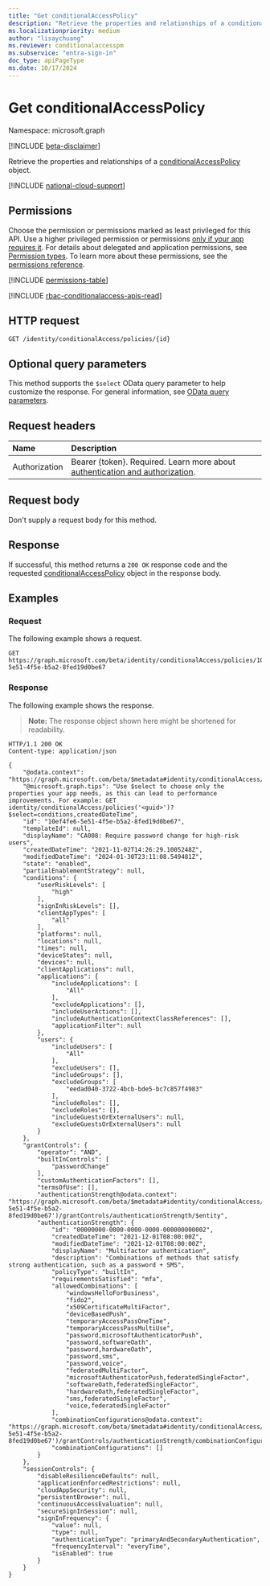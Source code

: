 ```yaml
---
title: "Get conditionalAccessPolicy"
description: "Retrieve the properties and relationships of a conditionalAccessPolicy object."
ms.localizationpriority: medium
author: "lisaychuang"
ms.reviewer: conditionalaccesspm
ms.subservice: "entra-sign-in"
doc_type: apiPageType
ms.date: 10/17/2024
---
```


# Get conditionalAccessPolicy

Namespace: microsoft.graph

[!INCLUDE [beta-disclaimer](../../includes/beta-disclaimer.md)]

Retrieve the properties and relationships of a [conditionalAccessPolicy](../resources/conditionalaccesspolicy.md) object.

[!INCLUDE [national-cloud-support](../../includes/all-clouds.md)]

## Permissions

Choose the permission or permissions marked as least privileged for this API. Use a higher privileged permission or permissions [only if your app requires it](/graph/permissions-overview#best-practices-for-using-microsoft-graph-permissions). For details about delegated and application permissions, see [Permission types](/graph/permissions-overview#permission-types). To learn more about these permissions, see the [permissions reference](/graph/permissions-reference).

<!-- { "blockType": "permissions", "name": "conditionalaccesspolicy_get" } -->
[!INCLUDE [permissions-table](../includes/permissions/conditionalaccesspolicy-get-permissions.md)]

[!INCLUDE [rbac-conditionalaccess-apis-read](../includes/rbac-for-apis/rbac-conditionalaccess-apis-read.md)]

## HTTP request

<!-- { "blockType": "ignored" } -->

```http
GET /identity/conditionalAccess/policies/{id}
```

## Optional query parameters

This method supports the `$select` OData query parameter to help customize the response. For general information, see [OData query parameters](/graph/query-parameters).

## Request headers

| Name      |Description|
|:----------|:----------|
|Authorization|Bearer {token}. Required. Learn more about [authentication and authorization](/graph/auth/auth-concepts).|

## Request body

Don't supply a request body for this method.

## Response

If successful, this method returns a `200 OK` response code and the requested [conditionalAccessPolicy](../resources/conditionalaccesspolicy.md) object in the response body.

## Examples

### Request

The following example shows a request.

<!-- {
  "blockType": "request",
  "name": "get_conditionalaccesspolicy"
}-->

```msgraph-interactive
GET https://graph.microsoft.com/beta/identity/conditionalAccess/policies/10ef4fe6-5e51-4f5e-b5a2-8fed19d0be67
```

### Response

The following example shows the response.

> **Note:** The response object shown here might be shortened for readability.

<!-- {
  "blockType": "response",
  "truncated": true,
  "@odata.type": "microsoft.graph.conditionalAccessPolicy"
} -->

```http
HTTP/1.1 200 OK
Content-type: application/json

{
    "@odata.context": "https://graph.microsoft.com/beta/$metadata#identity/conditionalAccess/policies/$entity",
    "@microsoft.graph.tips": "Use $select to choose only the properties your app needs, as this can lead to performance improvements. For example: GET identity/conditionalAccess/policies('<guid>')?$select=conditions,createdDateTime",
    "id": "10ef4fe6-5e51-4f5e-b5a2-8fed19d0be67",
    "templateId": null,
    "displayName": "CA008: Require password change for high-risk users",
    "createdDateTime": "2021-11-02T14:26:29.1005248Z",
    "modifiedDateTime": "2024-01-30T23:11:08.549481Z",
    "state": "enabled",
    "partialEnablementStrategy": null,
    "conditions": {
        "userRiskLevels": [
            "high"
        ],
        "signInRiskLevels": [],
        "clientAppTypes": [
            "all"
        ],
        "platforms": null,
        "locations": null,
        "times": null,
        "deviceStates": null,
        "devices": null,
        "clientApplications": null,
        "applications": {
            "includeApplications": [
                "All"
            ],
            "excludeApplications": [],
            "includeUserActions": [],
            "includeAuthenticationContextClassReferences": [],
            "applicationFilter": null
        },
        "users": {
            "includeUsers": [
                "All"
            ],
            "excludeUsers": [],
            "includeGroups": [],
            "excludeGroups": [
                "eedad040-3722-4bcb-bde5-bc7c857f4983"
            ],
            "includeRoles": [],
            "excludeRoles": [],
            "includeGuestsOrExternalUsers": null,
            "excludeGuestsOrExternalUsers": null
        }
    },
    "grantControls": {
        "operator": "AND",
        "builtInControls": [
            "passwordChange"
        ],
        "customAuthenticationFactors": [],
        "termsOfUse": [],
        "authenticationStrength@odata.context": "https://graph.microsoft.com/beta/$metadata#identity/conditionalAccess/policies('10ef4fe6-5e51-4f5e-b5a2-8fed19d0be67')/grantControls/authenticationStrength/$entity",
        "authenticationStrength": {
            "id": "00000000-0000-0000-0000-000000000002",
            "createdDateTime": "2021-12-01T08:00:00Z",
            "modifiedDateTime": "2021-12-01T08:00:00Z",
            "displayName": "Multifactor authentication",
            "description": "Combinations of methods that satisfy strong authentication, such as a password + SMS",
            "policyType": "builtIn",
            "requirementsSatisfied": "mfa",
            "allowedCombinations": [
                "windowsHelloForBusiness",
                "fido2",
                "x509CertificateMultiFactor",
                "deviceBasedPush",
                "temporaryAccessPassOneTime",
                "temporaryAccessPassMultiUse",
                "password,microsoftAuthenticatorPush",
                "password,softwareOath",
                "password,hardwareOath",
                "password,sms",
                "password,voice",
                "federatedMultiFactor",
                "microsoftAuthenticatorPush,federatedSingleFactor",
                "softwareOath,federatedSingleFactor",
                "hardwareOath,federatedSingleFactor",
                "sms,federatedSingleFactor",
                "voice,federatedSingleFactor"
            ],
            "combinationConfigurations@odata.context": "https://graph.microsoft.com/beta/$metadata#identity/conditionalAccess/policies('10ef4fe6-5e51-4f5e-b5a2-8fed19d0be67')/grantControls/authenticationStrength/combinationConfigurations",
            "combinationConfigurations": []
        }
    },
    "sessionControls": {
        "disableResilienceDefaults": null,
        "applicationEnforcedRestrictions": null,
        "cloudAppSecurity": null,
        "persistentBrowser": null,
        "continuousAccessEvaluation": null,
        "secureSignInSession": null,
        "signInFrequency": {
            "value": null,
            "type": null,
            "authenticationType": "primaryAndSecondaryAuthentication",
            "frequencyInterval": "everyTime",
            "isEnabled": true
        }
    }
}
```

<!-- uuid: 16cd6b66-4b1a-43a1-adaf-3a886856ed98
2019-02-04 14:57:30 UTC -->
<!-- {
  "type": "#page.annotation",
  "description": "Get conditionalAccessPolicy",
  "keywords": "",
  "section": "documentation",
  "tocPath": ""
}-->


